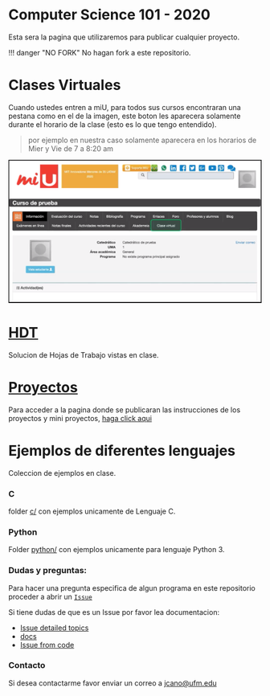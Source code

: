 # Computer Science 101 - 2020

Esta sera la pagina que utilizaremos para publicar cualquier proyecto.

!!! danger "NO FORK"
    No hagan fork a este repositorio.

# Clases Virtuales

Cuando ustedes entren a miU, para todos sus cursos encontraran una pestana como en el de la imagen, este boton les aparecera solamente durante el horario de la clase (esto es lo que tengo entendido).

> por ejemplo en nuestra caso solamente aparecera en los horarios de Mier y Vie de 7 a 8:20 am

![1](img/ufmvirtual.png)


# [HDT](hdt/index.md)

Solucion de Hojas de Trabajo vistas en clase.
# [Proyectos](projects/projects.md)

Para acceder a la pagina donde se publicaran las instrucciones de los proyectos y mini proyectos, [haga click aqui](projects/projects.md)



# Ejemplos de diferentes lenguajes
Coleccion de ejemplos en clase.

### C

folder [c/](https://github.com/cs-ufm/cs101-2020/tree/master/c) con ejemplos unicamente de Lenguaje C.

### Python

Folder [python/](https://github.com/cs-ufm/cs101-2020/tree/master/c) con ejemplos unicamente para lenguaje Python 3.


### Dudas y preguntas:

Para hacer una pregunta especifica de algun programa en este repositorio proceder a abrir un [`Issue`](https://github.com/cs-ufm/cs101-2020/issues)

Si tiene dudas de que es un Issue por favor lea documentacion:

- [Issue detailed topics](https://help.github.com/en/github/managing-your-work-on-github/managing-your-work-with-issues)
- [docs](https://help.github.com/en/github/managing-your-work-on-github/creating-an-issue)
- [Issue from  code](https://help.github.com/en/github/managing-your-work-on-github/opening-an-issue-from-code)


### Contacto

Si desea contactarme favor enviar un correo a
[jcano@ufm.edu](mailto:jcano@ufm.edu?subject=[CS101-2020]%20Duda%20de%20Curso)
